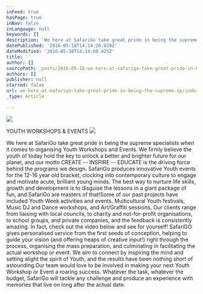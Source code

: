 ```yaml
---
inFeed: true
hasPage: true
inNav: false
inLanguage: null
keywords: []
description: 'We here at SafariGo take great pride in being the supreme specialists when it comes to organising Youth Workshops and Events. We firmly believe the youth of today hold the key to unlock a better and brighter future for our planet, and our motto CREATE – INSPIRE – EDUCATE is the driving force behind the programs we design. SafariGo produces innovative Youth events for the 12-16 year old bracket, clocking into contemporary culture to engage and motivate acute, brilliant young minds. The best way to nurture life skills, growth and development is to disguise the lessons in a giant package of fun, and SafariGo are masters of that!Some of our past projects have included Youth Week activities and events, Multicultural Youth festivals, Music DJ and Dance workshops, and Art/Graffiti sessions. Our clients range from liaising with local councils, to charity and not-for-profit organisations, to school groups, and private companies, and the feedback is consistently amazing. In fact, check out the video below and see for yourself! SafariGO gives personalised service from the first seeds of conception, helping to guide your vision (and offering heaps of creative input!) right through the process, organising the mass preparation, and culminating in facilitating the actual workshop or event. We aim to connect by inspiring the mind and setting alight the spirit of Youth, and the results have been nothing short of astounding.Our team would love to be involved in making your next Youth Workshop or Event a roaring success. Whatever the task, whatever the budget, SafariGo will tackle any challenge and produce an experience with memories that live on long after the actual date.'
datePublished: '2016-05-18T14:14:26.829Z'
dateModified: '2016-05-18T14:14:08.425Z'
title: ''
author: []
sourcePath: _posts/2016-05-16-we-here-at-safarigo-take-great-pride-in-being-the-supreme-sp.md
authors: []
publisher: null
starred: false
url: we-here-at-safarigo-take-great-pride-in-being-the-supreme-sp/index.html
_type: Article

---
```

![](https://the-grid-user-content.s3-us-west-2.amazonaws.com/4f353cb0-6f9b-48a8-96c8-2fd71e58c688.png)

YOUTH WORKSHOPS & EVENTS
![](https://the-grid-user-content.s3-us-west-2.amazonaws.com/bbe75f94-7ef8-4180-a11b-2f0850e3e0f2.jpg)

We here at SafariGo take great pride in being the supreme specialists when it comes to organising Youth Workshops and Events. We firmly believe the youth of today hold the key to unlock a better and brighter future for our planet, and our motto CREATE -- INSPIRE -- EDUCATE is the driving force behind the programs we design. SafariGo produces innovative Youth events for the 12-16 year old bracket, clocking into contemporary culture to engage and motivate acute, brilliant young minds. The best way to nurture life skills, growth and development is to disguise the lessons in a giant package of fun, and SafariGo are masters of that!Some of our past projects have included Youth Week activities and events, Multicultural Youth festivals, Music DJ and Dance workshops, and Art/Graffiti sessions. Our clients range from liaising with local councils, to charity and not-for-profit organisations, to school groups, and private companies, and the feedback is consistently amazing. In fact, check out the video below and see for yourself! SafariGO gives personalised service from the first seeds of conception, helping to guide your vision (and offering heaps of creative input!) right through the process, organising the mass preparation, and culminating in facilitating the actual workshop or event. We aim to connect by inspiring the mind and setting alight the spirit of Youth, and the results have been nothing short of astounding.Our team would love to be involved in making your next Youth Workshop or Event a roaring success. Whatever the task, whatever the budget, SafariGo will tackle any challenge and produce an experience with memories that live on long after the actual date.